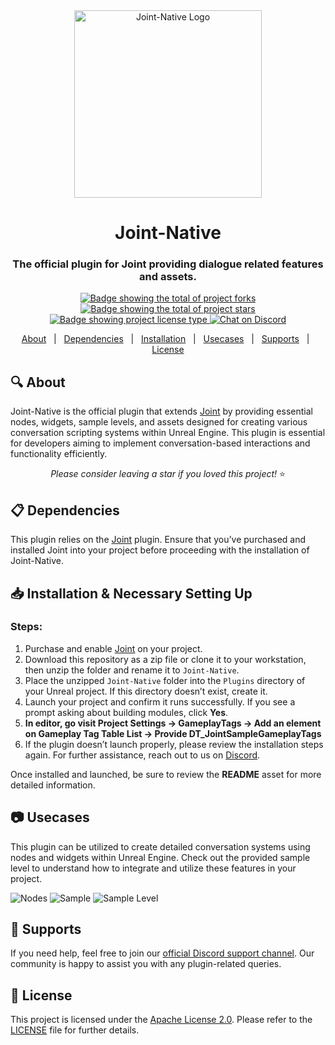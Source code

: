 <div align="center">
  <img src="https://github.com/user-attachments/assets/30601e49-3fe1-48d9-ac61-f5b3818c0eff" width="300" height="300" alt="Joint-Native Logo">
</div>

<div align="center">
  <h1>Joint-Native</h1>
  <h3>The official plugin for Joint providing dialogue related features and assets.</h3>
</div>

<p align="center">
  <a href="https://github.com/GGgRain/Unreal-Joint-Native/fork" target="_blank">
    <img src="https://img.shields.io/github/forks/GGgRain/Unreal-Joint-Native?" alt="Badge showing the total of project forks">
  </a>
  <a href="https://github.com/GGgRain/Unreal-Joint-Native/stargazers" target="_blank">
    <img src="https://img.shields.io/github/stars/GGgRain/Unreal-Joint-Native?" alt="Badge showing the total of project stars">
  </a>
  <a href="https://github.com/GGgRain/Unreal-Joint-Native/blob/master/LICENSE" target="_blank">
    <img alt="Badge showing project license type" src="https://img.shields.io/github/license/GGgRain/Unreal-Joint-Native?color=f85149">
  </a>
  <a href="https://discord.gg/DzNFax2aBS">
    <img src="https://img.shields.io/discord/977755047557496882?logo=discord&logoColor=white" alt="Chat on Discord">
  </a>
</p>

<p align="center">
  <a href="#mag-about">About</a> &#xa0; | &#xa0;
  <a href="#clipboard-dependencies">Dependencies</a> &#xa0; | &#xa0;
  <a href="#inbox_tray-installation">Installation</a> &#xa0; | &#xa0;
  <a href="#camera-usecases">Usecases</a> &#xa0; | &#xa0;
  <a href="#loudspeaker-supports">Supports</a> &#xa0; | &#xa0;
  <a href="#memo-license">License</a>
</p>

## :mag: About ##

Joint-Native is the official plugin that extends [Joint](https://www.unrealengine.com/marketplace/ko/product/ec432b9261c94b70a4068507d42a4f5a) by providing essential nodes, widgets, sample levels, and assets designed for creating various conversation scripting systems within Unreal Engine. This plugin is essential for developers aiming to implement conversation-based interactions and functionality efficiently.

<p align="center">
  <i>Please consider leaving a star if you loved this project! </i>⭐
</p>

## :clipboard: Dependencies ##

This plugin relies on the [Joint](https://www.unrealengine.com/marketplace/ko/product/ec432b9261c94b70a4068507d42a4f5a) plugin. Ensure that you’ve purchased and installed Joint into your project before proceeding with the installation of Joint-Native.

## :inbox_tray: Installation & Necessary Setting Up ##

### Steps:
1. Purchase and enable [Joint](https://www.unrealengine.com/marketplace/ko/product/ec432b9261c94b70a4068507d42a4f5a) on your project.
2. Download this repository as a zip file or clone it to your workstation, then unzip the folder and rename it to `Joint-Native`.
3. Place the unzipped `Joint-Native` folder into the `Plugins` directory of your Unreal project. If this directory doesn’t exist, create it.
4. Launch your project and confirm it runs successfully. If you see a prompt asking about building modules, click **Yes**.
5. **In editor, go visit Project Settings -> GameplayTags -> Add an element on Gameplay Tag Table List -> Provide DT_JointSampleGameplayTags**
6. If the plugin doesn’t launch properly, please review the installation steps again. For further assistance, reach out to us on [Discord](https://discord.gg/DzNFax2aBS).

Once installed and launched, be sure to review the **README** asset for more detailed information.

## :camera: Usecases ##

This plugin can be utilized to create detailed conversation systems using nodes and widgets within Unreal Engine. Check out the provided sample level to understand how to integrate and utilize these features in your project.

![Nodes](https://github.com/GGgRain/Unreal-Joint-Native/assets/69423737/470095f4-9af4-435f-a766-b546b8eb69f6)
![Sample](https://github.com/GGgRain/Unreal-Joint-Native/assets/69423737/c313cb70-8f13-455e-80a0-6323adb58833)
![Sample Level](https://github.com/GGgRain/Unreal-Joint-Native/assets/69423737/f779d7aa-648a-44b9-9bef-6534afd6341c)

## :loudspeaker: Supports ##

If you need help, feel free to join our [official Discord support channel](https://discord.gg/DzNFax2aBS). Our community is happy to assist you with any plugin-related queries.

## :memo: License ##

This project is licensed under the [Apache License 2.0](https://www.apache.org/licenses/LICENSE-2.0). Please refer to the [LICENSE](LICENSE) file for further details.
